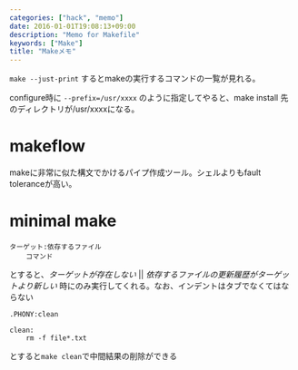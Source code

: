 ```yaml
---
categories: ["hack", "memo"]
date: 2016-01-01T19:08:13+09:00
description: "Memo for Makefile"
keywords: ["Make"]
title: "Makeメモ"
---
```


`make --just-print`
するとmakeの実行するコマンドの一覧が見れる。

configure時に
`--prefix=/usr/xxxx`
のように指定してやると、make install 先のディレクトリが/usr/xxxxになる。

# makeflow

makeに非常に似た構文でかけるパイプ作成ツール。シェルよりもfault toleranceが高い。

# minimal make

```make
ターゲット:依存するファイル
    コマンド
```

とすると、*ターゲットが存在しない* ||  *依存するファイルの更新履歴がターゲットより新しい*
時にのみ実行してくれる。なお、インデントはタブでなくてはならない

```make
.PHONY:clean

clean:
    rm -f file*.txt
```
とすると`make clean`で中間結果の削除ができる

